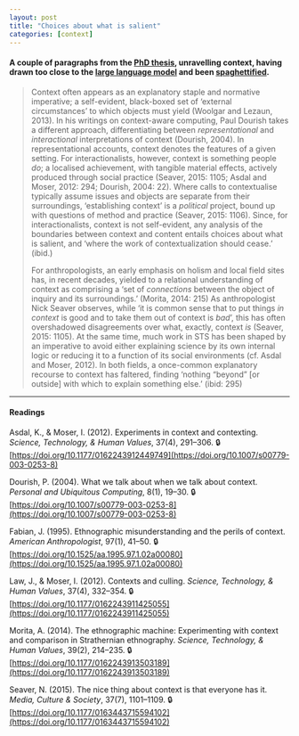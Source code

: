 ```yaml
---  
layout: post
title: "Choices about what is salient"
categories: [context]
---
```


#### A couple of paragraphs from the [PhD thesis](../../../../../phd), unravelling context, having drawn too close to the [large language model](http://ai.stanford.edu/blog/understanding-incontext/) and been [spaghettified](https://science.nasa.gov/universe/what-happens-when-something-gets-too-close-to-a-black-hole/).

> Context often appears as an explanatory staple and normative imperative; a self-evident, black-boxed set of ‘external circumstances’ to which objects must yield (Woolgar and Lezaun, 2013). In his writings on context-aware computing, Paul Dourish takes a different approach, differentiating between _representational_ and _interactional_ interpretations of context (Dourish, 2004). In representational accounts, context denotes the features of a given setting. For interactionalists, however, context is something people _do_; a localised achievement, with tangible material effects, actively produced through social practice (Seaver, 2015: 1105; Asdal and Moser, 2012: 294; Dourish, 2004: 22). Where calls to contextualise typically assume issues and objects are separate from their surroundings, ‘establishing context’ is a _political_ project, bound up with questions of method and practice (Seaver, 2015: 1106). Since, for interactionalists, context is not self-evident, any analysis of the boundaries between context and content entails choices about what is salient, and ‘where the work of contextualization should cease.’ (ibid.)
>
> For anthropologists, an early emphasis on holism and local field sites has, in recent decades, yielded to a relational understanding of context as comprising a ‘set of _connections_ between the object of inquiry and its surroundings.’ (Morita, 2014: 215) As anthropologist Nick Seaver observes, while ‘it is common sense that to put things _in context_ is good and to take them out of context is _bad_’, this has often overshadowed disagreements over what, exactly, context _is_ (Seaver, 2015: 1105). At the same time, much work in STS has been shaped by an imperative to avoid either explaining science by its own internal logic or reducing it to a function of its social environments (cf. Asdal and Moser, 2012). In both fields, a once-common explanatory recourse to context has faltered, finding ‘nothing “beyond” [or outside] with which to explain something else.’ (ibid: 295)

---

#### Readings

<div class="custom-bibliography" markdown="1">

Asdal, K., & Moser, I. (2012). Experiments in context and contexting. _Science, Technology, & Human Values_, 37(4), 291–306. 🔒[https://doi.org/10.1177/0162243912449749](https://doi.org/10.1007/s00779-003-0253-8)

Dourish, P. (2004). What we talk about when we talk about context. _Personal and Ubiquitous Computing_, 8(1), 19–30. 🔒[https://doi.org/10.1007/s00779-003-0253-8](https://doi.org/10.1007/s00779-003-0253-8)

Fabian, J. (1995). Ethnographic misunderstanding and the perils of context. _American Anthropologist_, 97(1), 41–50. 🔒[https://doi.org/10.1525/aa.1995.97.1.02a00080](https://doi.org/10.1525/aa.1995.97.1.02a00080)

Law, J., & Moser, I. (2012). Contexts and culling. _Science, Technology, & Human Values_, 37(4), 332–354. 🔒[https://doi.org/10.1177/0162243911425055](https://doi.org/10.1177/0162243911425055)

Morita, A. (2014). The ethnographic machine: Experimenting with context and comparison in Strathernian ethnography. _Science, Technology, & Human Values_, 39(2), 214–235. 🔒[https://doi.org/10.1177/0162243913503189](https://doi.org/10.1177/0162243913503189)

Seaver, N. (2015). The nice thing about context is that everyone has it. _Media, Culture & Society_, 37(7), 1101–1109. 🔒[https://doi.org/10.1177/0163443715594102](https://doi.org/10.1177/0163443715594102)

</div>